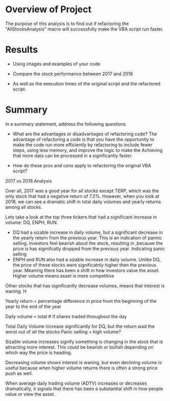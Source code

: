 # Overview of Project

The purpose of this analysis is to find out if refactoring the "AllStocksAnalysis" macro will successfully make the VBA script run faster.


# Results
- Using images and examples of your code


- Compare the stock performance between 2017 and 2018


- As well as the execution times of the original script and the refactored script.


# Summary
In a summary statement, address the following questions.


- What are the advantages or disadvantages of refactoring code?
The advantage of refactoring a code is that you have the opportunity to make the code run more efficiently by refactoring to include fewer steps, using less memory, and improve the logic to make the 
Achieving that more data can be processed in a significantly faster.



- How do these pros and cons apply to refactoring the original VBA script?






2017 vs 2018 Analysis

Over all, 2017 was a good year for all stocks except TERP, which was the only stock that had a negative return of 7.2%. However, when you look at 2018, we can see a dramatic shift in total daily volumes and yearly returns among all stocks.

Lets take a look at the top three tickers that had a significant increase in volume: DQ, ENPH, RUN.
- DQ had a sizable increase in daily volume, but a significant decrease in the yearly return from the previous year. This is an indication of pannic selling. Investors feel bearish about the stock, resulting in ,because the price is has siginifcatly dropped from the previous year. Indicating panic selling
- ENPH and RUN also had a sizable increase in daily volume. Unlike DQ, the price of these stocks were significatnly higher then the previous year. Meaning there has been a shift in how investors value the asset. Higher volume means asset is more competitive

Other stocks that has significantly decrease volumes, means that interest is waning. H


Yearly return = percentage difference in price from the beginning of the year to the end of the year

Daily volume = total # if shares traded throughout the day


Total Daily Volume increase significantly for DQ, but the return wad the worst out of all the stocks Panic selling = high volume?

Sizable volume increases signify something is changing in the stock that is attracting more interest. This could be bearish or bullish depending on which way the price is heading.

Decreasing volume shows interest is waning, but even declining volume is useful because when higher volume returns there is often a strong price push as well.

When average daily trading volume (ADTV) increases or decreases dramatically, it signals that there has been a substantial shift in how people value or view the asset.

